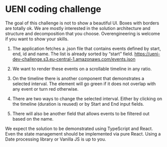 # UENI coding challenge

The goal of this challenge is not to show a beautiful UI. Boxes with borders are totally ok. We are mostly interested in the solution architecture and structure and decomposition that you choose. Overengineering is welcome if you want to show your skills.

1. The application fetches a .json file that contains events defined by start, end, id and name. The list is already sorted by “start” field. 
https://ueni-dev-challenge.s3.eu-central-1.amazonaws.com/events.json

2. We want to render these events on a scrollable timeline in any ratio.

3. On the timeline there is another component that demonstrates a selected interval. The element will go green if it does not overlap with any event or turn red otherwise.

4. There are two ways to change the selected interval. Either by clicking on the timeline (duration is reused) or by Start and End input fields.

5. There will also be another field that allows events to be filtered out based on the name.

We expect the solution to be demonstrated using TypeScript and React. Even the state management should be implemented via pure React. Using a Date processing library or Vanilla JS is up to you. 
